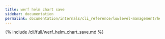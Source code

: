 ```yaml
---
title: werf helm chart save
sidebar: documentation
permalink: documentation/internals/cli_reference/lowlevel-management/helm/chart/save.html
---
```


{% include /cli/full/werf_helm_chart_save.md %}
